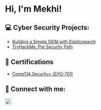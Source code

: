 <h1>Hi, I'm Mekhi! <br/></h1>

<h2>💻 Cyber Security Projects:</h2>

- <a href="https://github.com/khiicode/ELK-Stack/blob/main/README.md">Building a Simple SIEM with Elasticsearch</a>
- <a href="https://github.com/khiicode/THM-PreSecurity/tree/main">TryHackMe: Pre Security Path</a>


<h2>📁 Certifications</h2>

- <a href="https://www.comptia.org/en-us/certifications/security/">CompTIA Security+ (SYO-701)</a>


<h2>🤝 Connect with me:</h2>

[<img align="left" alt="JoshMadakor | LinkedIn" width="22px" src="https://cdn.jsdelivr.net/npm/simple-icons@v3/icons/linkedin.svg" />][linkedin]



[linkedin]: https://www.linkedin.com/in/mekhi-sams-98010723b/

<!--
**joshmadakor1/joshmadakor1** is a ✨ _special_ ✨ repository because its `README.md` (this file) appears on your GitHub profile.

Here are some ideas to get you started:

- 🔭 I’m currently working on ...
- 🌱 I’m currently learning ...
- 👯 I’m looking to collaborate on ...
- 🤔 I’m looking for help with ...
- 💬 Ask me about ...
- 📫 How to reach me: ...
- 😄 Pronouns: ...
- ⚡ Fun fact: ...
-->
